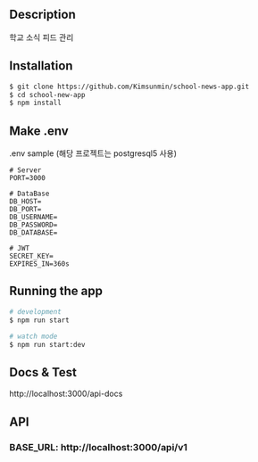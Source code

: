 ## Description
학교 소식 피드 관리

## Installation

```bash
$ git clone https://github.com/Kimsunmin/school-news-app.git
$ cd school-new-app
$ npm install
```

## Make .env
.env sample (해당 프로젝트는 postgresql5 사용)
```
# Server
PORT=3000

# DataBase 
DB_HOST=
DB_PORT=
DB_USERNAME=
DB_PASSWORD=
DB_DATABASE=

# JWT
SECRET_KEY=
EXPIRES_IN=360s
```

## Running the app

```bash
# development
$ npm run start

# watch mode
$ npm run start:dev
```

## Docs & Test
http://localhost:3000/api-docs


## API
### BASE_URL: http://localhost:3000/api/v1

